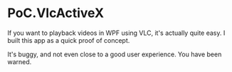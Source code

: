 PoC.VlcActiveX
==============

If you want to playback videos in WPF using VLC, it's actually quite easy. I built this app as a quick proof of concept.

It's buggy, and not even close to a good user experience. You have been warned.
